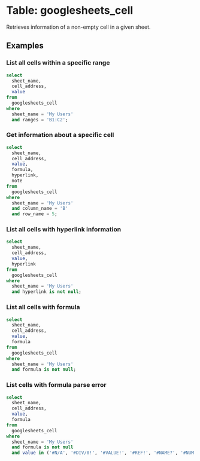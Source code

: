 # Table: googlesheets_cell

Retrieves information of a non-empty cell in a given sheet.

## Examples

### List all cells within a specific range

```sql
select
  sheet_name,
  cell_address,
  value
from
  googlesheets_cell
where
  sheet_name = 'My Users'
  and ranges = 'B1:C2';
```

### Get information about a specific cell

```sql
select
  sheet_name,
  cell_address,
  value,
  formula,
  hyperlink,
  note
from
  googlesheets_cell
where
  sheet_name = 'My Users'
  and column_name = 'B'
  and row_name = 5;
```

### List all cells with hyperlink information

```sql
select
  sheet_name,
  cell_address,
  value,
  hyperlink
from
  googlesheets_cell
where
  sheet_name = 'My Users'
  and hyperlink is not null;
```

### List all cells with formula

```sql
select
  sheet_name,
  cell_address,
  value,
  formula
from
  googlesheets_cell
where
  sheet_name = 'My Users'
  and formula is not null;
```

### List cells with formula parse error

```sql
select
  sheet_name,
  cell_address,
  value,
  formula
from
  googlesheets_cell
where
  sheet_name = 'My Users'
  and formula is not null
  and value in ('#N/A', '#DIV/0!', '#VALUE!', '#REF!', '#NAME?', '#NUM!', '#ERROR!', '#NULL!');
```
